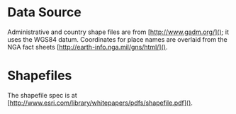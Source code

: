 
# Data Source

Administrative and country shape files are from [http://www.gadm.org/](); it uses the WGS84 datum.
Coordinates for place names are overlaid from the NGA fact sheets [http://earth-info.nga.mil/gns/html/]().


# Shapefiles

The shapefile spec is at [http://www.esri.com/library/whitepapers/pdfs/shapefile.pdf]().


